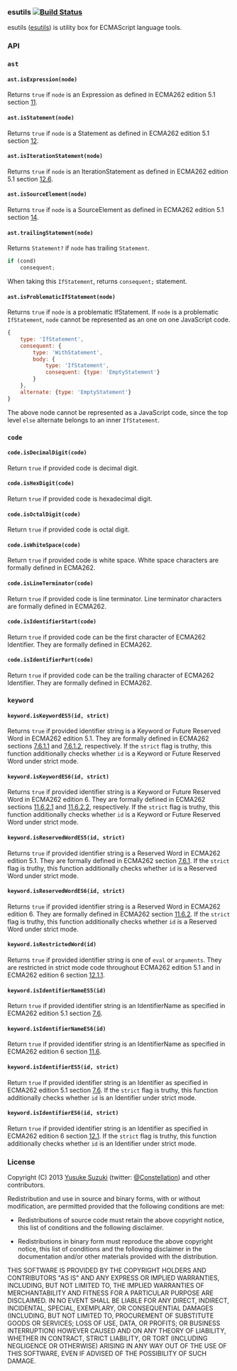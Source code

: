 ### esutils [![Build Status](https://secure.travis-ci.org/estools/esutils.svg)](http://travis-ci.org/estools/esutils)
esutils ([esutils](http://github.com/estools/esutils)) is
utility box for ECMAScript language tools.

### API

### `ast` 

#### `ast.isExpression(node)` 

Returns `true` if `node` is an Expression as defined in ECMA262 edition 5.1 section
[11](https://es5.github.io/#x11).

#### `ast.isStatement(node)` 

Returns `true` if `node` is a Statement as defined in ECMA262 edition 5.1 section
[12](https://es5.github.io/#x12).

#### `ast.isIterationStatement(node)` 

Returns `true` if `node` is an IterationStatement as defined in ECMA262 edition
5.1 section [12.6](https://es5.github.io/#x12.6).

#### `ast.isSourceElement(node)` 

Returns `true` if `node` is a SourceElement as defined in ECMA262 edition 5.1
section [14](https://es5.github.io/#x14).

#### `ast.trailingStatement(node)` 

Returns `Statement?` if `node` has trailing `Statement`.
```js
if (cond)
    consequent;
```
When taking this `IfStatement`, returns `consequent;` statement.

#### `ast.isProblematicIfStatement(node)` 

Returns `true` if `node` is a problematic IfStatement. If `node` is a problematic `IfStatement`, `node` cannot be represented as an one on one JavaScript code.
```js
{
    type: 'IfStatement',
    consequent: {
        type: 'WithStatement',
        body: {
            type: 'IfStatement',
            consequent: {type: 'EmptyStatement'}
        }
    },
    alternate: {type: 'EmptyStatement'}
}
```
The above node cannot be represented as a JavaScript code, since the top level `else` alternate belongs to an inner `IfStatement`.


### `code` 

#### `code.isDecimalDigit(code)` 

Return `true` if provided code is decimal digit.

#### `code.isHexDigit(code)` 

Return `true` if provided code is hexadecimal digit.

#### `code.isOctalDigit(code)` 

Return `true` if provided code is octal digit.

#### `code.isWhiteSpace(code)` 

Return `true` if provided code is white space. White space characters are formally defined in ECMA262.

#### `code.isLineTerminator(code)` 

Return `true` if provided code is line terminator. Line terminator characters are formally defined in ECMA262.

#### `code.isIdentifierStart(code)` 

Return `true` if provided code can be the first character of ECMA262 Identifier. They are formally defined in ECMA262.

#### `code.isIdentifierPart(code)` 

Return `true` if provided code can be the trailing character of ECMA262 Identifier. They are formally defined in ECMA262.

### `keyword` 

#### `keyword.isKeywordES5(id, strict)` 

Returns `true` if provided identifier string is a Keyword or Future Reserved Word
in ECMA262 edition 5.1. They are formally defined in ECMA262 sections
[7.6.1.1](http://es5.github.io/#x7.6.1.1) and [7.6.1.2](http://es5.github.io/#x7.6.1.2),
respectively. If the `strict` flag is truthy, this function additionally checks whether
`id` is a Keyword or Future Reserved Word under strict mode.

#### `keyword.isKeywordES6(id, strict)` 

Returns `true` if provided identifier string is a Keyword or Future Reserved Word
in ECMA262 edition 6. They are formally defined in ECMA262 sections
[11.6.2.1](http://ecma-international.org/ecma-262/6.0/#sec-keywords) and
[11.6.2.2](http://ecma-international.org/ecma-262/6.0/#sec-future-reserved-words),
respectively. If the `strict` flag is truthy, this function additionally checks whether
`id` is a Keyword or Future Reserved Word under strict mode.

#### `keyword.isReservedWordES5(id, strict)` 

Returns `true` if provided identifier string is a Reserved Word in ECMA262 edition 5.1.
They are formally defined in ECMA262 section [7.6.1](http://es5.github.io/#x7.6.1).
If the `strict` flag is truthy, this function additionally checks whether `id`
is a Reserved Word under strict mode.

#### `keyword.isReservedWordES6(id, strict)` 

Returns `true` if provided identifier string is a Reserved Word in ECMA262 edition 6.
They are formally defined in ECMA262 section [11.6.2](http://ecma-international.org/ecma-262/6.0/#sec-reserved-words).
If the `strict` flag is truthy, this function additionally checks whether `id`
is a Reserved Word under strict mode.

#### `keyword.isRestrictedWord(id)` 

Returns `true` if provided identifier string is one of `eval` or `arguments`.
They are restricted in strict mode code throughout ECMA262 edition 5.1 and
in ECMA262 edition 6 section [12.1.1](http://ecma-international.org/ecma-262/6.0/#sec-identifiers-static-semantics-early-errors).

#### `keyword.isIdentifierNameES5(id)` 

Return `true` if provided identifier string is an IdentifierName as specified in
ECMA262 edition 5.1 section [7.6](https://es5.github.io/#x7.6).

#### `keyword.isIdentifierNameES6(id)` 

Return `true` if provided identifier string is an IdentifierName as specified in
ECMA262 edition 6 section [11.6](http://ecma-international.org/ecma-262/6.0/#sec-names-and-keywords).

#### `keyword.isIdentifierES5(id, strict)` 

Return `true` if provided identifier string is an Identifier as specified in
ECMA262 edition 5.1 section [7.6](https://es5.github.io/#x7.6). If the `strict`
flag is truthy, this function additionally checks whether `id` is an Identifier
under strict mode.

#### `keyword.isIdentifierES6(id, strict)` 

Return `true` if provided identifier string is an Identifier as specified in
ECMA262 edition 6 section [12.1](http://ecma-international.org/ecma-262/6.0/#sec-identifiers).
If the `strict` flag is truthy, this function additionally checks whether `id`
is an Identifier under strict mode.

### License

Copyright (C) 2013 [Yusuke Suzuki](http://github.com/Constellation)
 (twitter: [@Constellation](http://twitter.com/Constellation)) and other contributors.

Redistribution and use in source and binary forms, with or without
modification, are permitted provided that the following conditions are met:

  * Redistributions of source code must retain the above copyright
    notice, this list of conditions and the following disclaimer.

  * Redistributions in binary form must reproduce the above copyright
    notice, this list of conditions and the following disclaimer in the
    documentation and/or other materials provided with the distribution.

THIS SOFTWARE IS PROVIDED BY THE COPYRIGHT HOLDERS AND CONTRIBUTORS "AS IS"
AND ANY EXPRESS OR IMPLIED WARRANTIES, INCLUDING, BUT NOT LIMITED TO, THE
IMPLIED WARRANTIES OF MERCHANTABILITY AND FITNESS FOR A PARTICULAR PURPOSE
ARE DISCLAIMED. IN NO EVENT SHALL <COPYRIGHT HOLDER> BE LIABLE FOR ANY
DIRECT, INDIRECT, INCIDENTAL, SPECIAL, EXEMPLARY, OR CONSEQUENTIAL DAMAGES
(INCLUDING, BUT NOT LIMITED TO, PROCUREMENT OF SUBSTITUTE GOODS OR SERVICES;
LOSS OF USE, DATA, OR PROFITS; OR BUSINESS INTERRUPTION) HOWEVER CAUSED AND
ON ANY THEORY OF LIABILITY, WHETHER IN CONTRACT, STRICT LIABILITY, OR TORT
(INCLUDING NEGLIGENCE OR OTHERWISE) ARISING IN ANY WAY OUT OF THE USE OF
THIS SOFTWARE, EVEN IF ADVISED OF THE POSSIBILITY OF SUCH DAMAGE.
